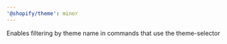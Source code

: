 ```yaml
---
'@shopify/theme': minor
---
```


Enables filtering by theme name in commands that use the theme-selector
